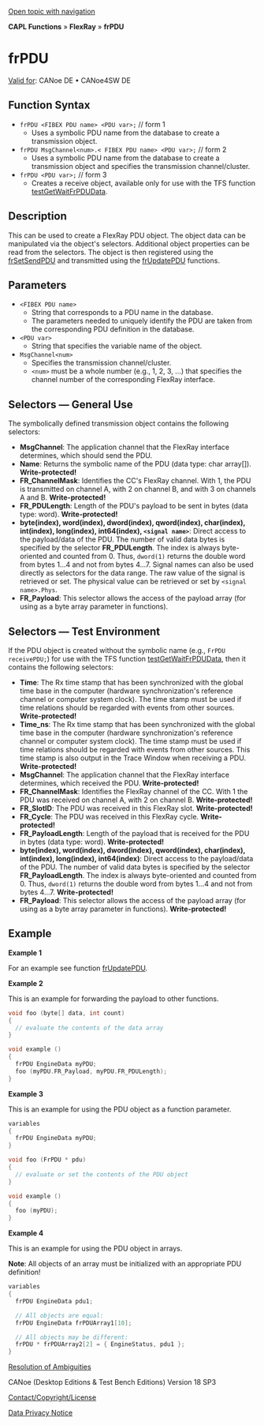 [Open topic with navigation](../../../../../CANoeDEFamily.htm#Topics/CAPLFunctions/FlexRay/Objects/CAPLfunctionFrPDU.md)

**CAPL Functions** » **FlexRay** » **frPDU**

# frPDU

[Valid for](../../../Shared/FeatureAvailability.md): CANoe DE • CANoe4SW DE

## Function Syntax

- `frPDU <FIBEX PDU name> <PDU var>;` // form 1
  - Uses a symbolic PDU name from the database to create a transmission object.
- `frPDU MsgChannel<num>.< FIBEX PDU name> <PDU var>;` // form 2
  - Uses a symbolic PDU name from the database to create a transmission object and specifies the transmission channel/cluster.
- `frPDU <PDU var>;` // form 3
  - Creates a receive object, available only for use with the TFS function [testGetWaitFrPDUData](../../Test/Functions/CAPLfunctionTestGetWaitFrPDUData.md).

## Description

This can be used to create a FlexRay PDU object. The object data can be manipulated via the object's selectors. Additional object properties can be read from the selectors. The object is then registered using the [frSetSendPDU](../Functions/CAPLfunctionFRSetSendPDU.md) and transmitted using the [frUpdatePDU](../Functions/CAPLfunctionFRUpdatePDU.md) functions.

## Parameters

- `<FIBEX PDU name>`
  - String that corresponds to a PDU name in the database.
  - The parameters needed to uniquely identify the PDU are taken from the corresponding PDU definition in the database.
- `<PDU var>`
  - String that specifies the variable name of the object.
- `MsgChannel<num>`
  - Specifies the transmission channel/cluster.
  - `<num>` must be a whole number (e.g., 1, 2, 3, ...) that specifies the channel number of the corresponding FlexRay interface.

## Selectors — General Use

The symbolically defined transmission object contains the following selectors:

- **MsgChannel**: The application channel that the FlexRay interface determines, which should send the PDU.
- **Name**: Returns the symbolic name of the PDU (data type: char array[]). **Write-protected!**
- **FR_ChannelMask**: Identifies the CC's FlexRay channel. With 1, the PDU is transmitted on channel A, with 2 on channel B, and with 3 on channels A and B. **Write-protected!**
- **FR_PDULength**: Length of the PDU's payload to be sent in bytes (data type: word). **Write-protected!**
- **byte(index), word(index), dword(index), qword(index), char(index), int(index), long(index), int64(index), `<signal name>`**: Direct access to the payload/data of the PDU. The number of valid data bytes is specified by the selector **FR_PDULength**. The index is always byte-oriented and counted from 0. Thus, `dword(1)` returns the double word from bytes 1...4 and not from bytes 4...7. Signal names can also be used directly as selectors for the data range. The raw value of the signal is retrieved or set. The physical value can be retrieved or set by `<signal name>.Phys`.
- **FR_Payload**: This selector allows the access of the payload array (for using as a byte array parameter in functions).

## Selectors — Test Environment

If the PDU object is created without the symbolic name (e.g., `FrPDU receivePDU;`) for use with the TFS function [testGetWaitFrPDUData](../../Test/Functions/CAPLfunctionTestGetWaitFrPDUData.md), then it contains the following selectors:

- **Time**: The Rx time stamp that has been synchronized with the global time base in the computer (hardware synchronization's reference channel or computer system clock). The time stamp must be used if time relations should be regarded with events from other sources. **Write-protected!**
- **Time_ns**: The Rx time stamp that has been synchronized with the global time base in the computer (hardware synchronization's reference channel or computer system clock). The time stamp must be used if time relations should be regarded with events from other sources. This time stamp is also output in the Trace Window when receiving a PDU. **Write-protected!**
- **MsgChannel**: The application channel that the FlexRay interface determines, which received the PDU. **Write-protected!**
- **FR_ChannelMask**: Identifies the FlexRay channel of the CC. With 1 the PDU was received on channel A, with 2 on channel B. **Write-protected!**
- **FR_SlotID**: The PDU was received in this FlexRay slot. **Write-protected!**
- **FR_Cycle**: The PDU was received in this FlexRay cycle. **Write-protected!**
- **FR_PayloadLength**: Length of the payload that is received for the PDU in bytes (data type: word). **Write-protected!**
- **byte(index), word(index), dword(index), qword(index), char(index), int(index), long(index), int64(index)**: Direct access to the payload/data of the PDU. The number of valid data bytes is specified by the selector **FR_PayloadLength**. The index is always byte-oriented and counted from 0. Thus, `dword(1)` returns the double word from bytes 1...4 and not from bytes 4...7. **Write-protected!**
- **FR_Payload**: This selector allows the access of the payload array (for using as a byte array parameter in functions). **Write-protected!**

## Example

**Example 1**

For an example see function [frUpdatePDU](../Functions/CAPLfunctionFRUpdatePDU.md).

**Example 2**

This is an example for forwarding the payload to other functions.

```c
void foo (byte[] data, int count)
{
  // evaluate the contents of the data array
}

void example ()
{
  frPDU EngineData myPDU;
  foo (myPDU.FR_Payload, myPDU.FR_PDULength);
}
```

**Example 3**

This is an example for using the PDU object as a function parameter.

```c
variables
{
  frPDU EngineData myPDU;
}

void foo (FrPDU * pdu)
{
  // evaluate or set the contents of the PDU object
}

void example ()
{
  foo (myPDU);
}
```

**Example 4**

This is an example for using the PDU object in arrays.

**Note**: All objects of an array must be initialized with an appropriate PDU definition!

```c
variables
{
  frPDU EngineData pdu1;

  // All objects are equal:
  frPDU EngineData frPDUArray1[10];

  // All objects may be different:
  frPDU * frPDUArray2[2] = { EngineStatus, pdu1 };
}
```

[Resolution of Ambiguities](../../../Shared/CAPL/General/ResolveAmbiguities.md)

CANoe (Desktop Editions & Test Bench Editions) Version 18 SP3

[Contact/Copyright/License](../../../Shared/ContactCopyrightLicense.md)

[Data Privacy Notice](https://www.vector.com/int/en/company/get-info/privacy-policy/)
